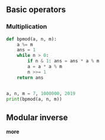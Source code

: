 ## Basic operators

### Multiplication
```python
def bpmod(a, n, m):
    a %= m
    ans = 1
    while n > 0:
        if n & 1: ans = ans * a % m
        a = a * a % m
        n >>= 1
    return ans


a, n, m = 7, 1000000, 2019
print(bpmod(a, n, m))
```

## Modular inverse

__more__
